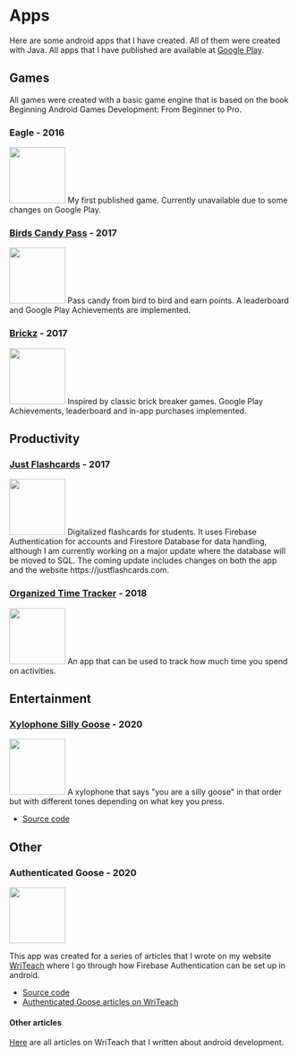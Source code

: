 # Apps
Here are some android apps that I have created. All of them were created with Java. All apps that I have published are available at [Google Play](https://play.google.com/store/search?q=frogitecture).

## Games
All games were created with a basic game engine that is based on the book Beginning Android Games Development: From Beginner to Pro.
### Eagle - 2016
<img src="https://lh3.googleusercontent.com/ztZ6wDcxR_a50gAjc2u2kuka44kCZoUmVE1YUIzEQQcy84ZTQUVvdLdXf0y0Mj0Lwg" width="100" height="100">
My first published game. Currently unavailable due to some changes on Google Play.

### [Birds Candy Pass](https://play.google.com/store/apps/details?id=com.hallucind.birdscandypass) - 2017
<img src="https://play-lh.googleusercontent.com/9gNJljk4WDluupD28M7O5HAo0NZcAJdcXoHbcx_XR_9ezFzug_x7tWRfCAVglq9jSgU=s180-rw" width="100" height="100">
Pass candy from bird to bird and earn points. A leaderboard and Google Play Achievements are implemented.

### [Brickz](https://play.google.com/store/apps/details?id=com.hallucind.brickzreal) - 2017
<img src="https://play-lh.googleusercontent.com/KVJonM3fVnabgurRMUIqRK3x3bMs4HwIycKAT7eGOaJhUMmep52o6BQDZ9FcfMlMew=s180-rw" width="100" height="100">
Inspired by classic brick breaker games. Google Play Achievements, leaderboard and in-app purchases implemented.

## Productivity
### [Just Flashcards](https://play.google.com/store/apps/details?id=com.hallucind.flashcards) - 2017
<img src="https://play-lh.googleusercontent.com/rNd_SGDq7h96RDbUfr_lktT9Q-es-8_t2yCzDDp5LiLc6nu_Snyi0eRRjSaB4A7KNBg=s180-rw" width="100" height="100">
Digitalized flashcards for students. It uses Firebase Authentication for accounts and Firestore Database for data handling, although I am currently working on a major update where the database will be moved to SQL. The coming update includes changes on both the app and the website https://justflashcards.com.

### [Organized Time Tracker](https://play.google.com/store/apps/details?id=com.hallucind.organizedtimetracker) - 2018
<img src="https://play-lh.googleusercontent.com/IegVlCvQP57b9tpzkyadrWrD5yqpyR13Dt2cyFVXGNjE6Tb1-63ceHfJjylNRBq9un0=s180-rw" width="100" height="100">
An app that can be used to track how much time you spend on activities.

## Entertainment
### [Xylophone Silly Goose](https://play.google.com/store/apps/details?id=com.hallucind.xylophonesillygoose) - 2020
<img src="https://play-lh.googleusercontent.com/zLWotp2aBrsWo6amqSvPcJCmufi81VigalclXquZGy2kDfgD9YQwyg4yzEPE42pCyX8=s180-rw" width="100" height="100">
A xylophone that says "you are a silly goose" in that order but with different tones depending on what key you press.

- [Source code](https://github.com/frogitecture/Xylophone-Silly-Goose)

## Other
### Authenticated Goose - 2020
<img src="https://user-images.githubusercontent.com/36008838/156198374-1eb88e68-e52e-4243-b0fe-215e445a4c9c.png" width="100" height="100">

This app was created for a series of articles that I wrote on my website [WriTeach](https://writeach.com) where I go through how Firebase Authentication can be set up in android.
- [Source code](https://github.com/frogitecture/Authenticated-Goose)
- [Authenticated Goose articles on WriTeach](https://writeach.com/posts/-MA77uj7zWPCTMtiCeW-/Firebase-Authentication---1---Firebase-setup)

#### Other articles
[Here](https://writeach.com/articles/tagged/Android) are all articles on WriTeach that I written about android development.
